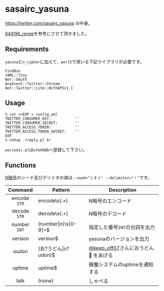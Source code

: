 sasairc_yasuna
===

<https://twitter.com/sasairc_yasuna> の中身。	

[844196_renge](https://github.com/844196/844196_renge)を参考にさせて頂きました。

## Requirements
`yasuna`と`n_cipher`に加えて、`perl5`で用いる下記ライブラリが必要です。
```perl5
FindBin
YAML::Tiny
Net::OAuth
AnyEvent::Twitter::Stream 
Net::Twitter::Lite::WithAPIv1_1
```

## Usage
```shellsession
% cat <<EOF > config.yml
TWITTER_CONSUMER_KEY:           ''
TWITTER_CONSUMER_SECRET:        ''
TWITTER_ACCESS_TOKEN:           ''
TWITTER_ACCESS_TOKEN_SECRET:    ''
EOF
% nohup ./reply.pl &!
```
`periodic.pl`はcrontabへ登録して下さい。

## Functions
[N暗号](https://github.com/844196/n_cipher)のシード及びデリミタの値は`--seed="くそぅ" --delimiter="！"`です。

|Command|Pattern|Description|
|:-----:|-------|-----------|
|encode `STR`|encode\s(.+)|N暗号のエンコード|
|decode `STR`|decode\s(.+)|N暗号のデコード|
|number `INT`|(number&#x7C;n)\s[0-9]+$|指定した番号`INT`の台詞を出力|
|version|version$|yasunaのバージョンを出力|
|oudon|(お?うどん&#x7C;o?udon)$|[@keep_off07](https://twitter.com/keep_off07)さんにおうどん :ramen: をあげる|
|uptime|uptime$|稼働システムのuptimeを通知する|
|talk|(none)|しゃべる|

